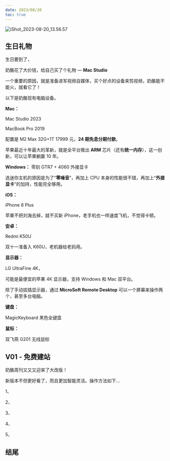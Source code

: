 ```yaml
---
date: 2023/08/20
toc: true
---
```






![iShot_2023-08-20_13.56.57](https://image.baidu.com/search/down?url=https://tvax1.sinaimg.cn/large/7a6a15d5gy1hh36aqjfb4j21r014g7hh.jpg)







## 生日礼物



生日要到了，

奶酪花了大价钱，给自己买了个礼物 — **Mac Studio**

一个重要的原因，就是准备进军视频自媒体，买个好点的设备来剪视频，奶酪能不能火，就看它了！



以下是奶酪现有电脑设备。



**Mac：**

Mac Studio 2023

MacBook Pro 2019



配置是 M2 Max 32G+1T 17999 元，**24 期免息分期付款**。

苹果最近十年最大的革新，就是全平台推出 **ARM** 芯片（还有**统一内存**），这一创新，可以让苹果躺赢 10 年。



**Windows：**
零刻 GTR7 + 4060 外接显卡



选迷你主机的原因是为了“**零噪音**”，再加上 CPU 本身的性能很不错，再加上“**外接显卡**”的加持，性能完全够用。



**iOS：**

iPhone 8 Plus

苹果不把刘海去掉，就不买新 iPhone，老手机也一样速度飞机，不觉得卡顿。



**安卓：**

Redmi K50U

双十一准备入 K60U，老机器给老妈用。



**显示器：**

LG UltraFine 4K，

可能是最便宜的苹果 4K 显示器，支持 Windows 和 Mac 双平台。

除了手动拔插显示器，通过 **MicroSoft Remote Desktop** 可以一个屏幕来操作两个，甚至多台电脑。



**键盘：**

MagicKeyboard 黑色全键盘



**鼠标：**

双飞燕 G201 无线鼠标









## V01 - 免费建站



奶酪周刊又又又迎来了大改版！



新版本不但更好看了，而且更加智能灵活。操作方法如下...





1、



2、



3、



4、



5、











## 结尾







